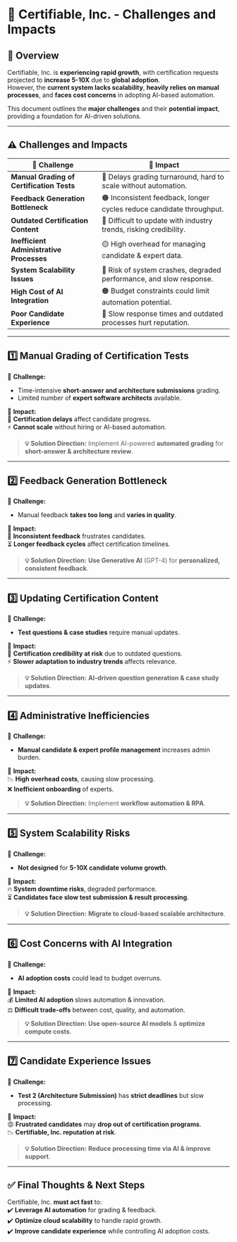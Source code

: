 # 🚀 Certifiable, Inc. - Challenges and Impacts

## 📌 **Overview**
Certifiable, Inc. is **experiencing rapid growth**, with certification requests projected to **increase 5-10X** due to **global adoption**.  
However, the **current system lacks scalability**, **heavily relies on manual processes**, and **faces cost concerns** in adopting AI-based automation.

This document outlines the **major challenges** and their **potential impact**, providing a foundation for AI-driven solutions.

---

## ⚠️ **Challenges and Impacts**

| 🚧 **Challenge**                          | 🎯 **Impact** |
|------------------------------------------|----------------------------------------------------------------|
| **Manual Grading of Certification Tests** | 🔴 Delays grading turnaround, hard to scale without automation. |
| **Feedback Generation Bottleneck**       | 🟠 Inconsistent feedback, longer cycles reduce candidate throughput. |
| **Outdated Certification Content**       | 🔴 Difficult to update with industry trends, risking credibility. |
| **Inefficient Administrative Processes** | 🟡 High overhead for managing candidate & expert data. |
| **System Scalability Issues**            | 🔴 Risk of system crashes, degraded performance, and slow response. |
| **High Cost of AI Integration**          | 🟠 Budget constraints could limit automation potential. |
| **Poor Candidate Experience**            | 🔴 Slow response times and outdated processes hurt reputation. |

---

## **1️⃣ Manual Grading of Certification Tests**
🔹 **Challenge:**
- Time-intensive **short-answer and architecture submissions** grading.
- Limited number of **expert software architects** available.

🔹 **Impact:**  
🚨 **Certification delays** affect candidate progress.  
⚡ **Cannot scale** without hiring or AI-based automation.

> **💡 Solution Direction:** Implement AI-powered **automated grading** for **short-answer & architecture review**.

---

## **2️⃣ Feedback Generation Bottleneck**
🔹 **Challenge:**
- Manual feedback **takes too long** and **varies in quality**.

🔹 **Impact:**  
🚨 **Inconsistent feedback** frustrates candidates.  
⏳ **Longer feedback cycles** affect certification timelines.

> **💡 Solution Direction:** **Use Generative AI** (GPT-4) for **personalized, consistent feedback**.

---

## **3️⃣ Updating Certification Content**
🔹 **Challenge:**
- **Test questions & case studies** require manual updates.

🔹 **Impact:**  
🚨 **Certification credibility at risk** due to outdated questions.  
⚡ **Slower adaptation to industry trends** affects relevance.

> **💡 Solution Direction:** **AI-driven question generation & case study updates**.

---

## **4️⃣ Administrative Inefficiencies**
🔹 **Challenge:**
- **Manual candidate & expert profile management** increases admin burden.

🔹 **Impact:**  
📉 **High overhead costs**, causing slow processing.  
❌ **Inefficient onboarding** of experts.

> **💡 Solution Direction:** Implement **workflow automation & RPA**.

---

## **5️⃣ System Scalability Risks**
🔹 **Challenge:**
- **Not designed** for **5-10X candidate volume growth**.

🔹 **Impact:**  
🔥 **System downtime risks**, degraded performance.  
⏳ **Candidates face slow test submission & result processing**.

> **💡 Solution Direction:** **Migrate to cloud-based scalable architecture**.

---

## **6️⃣ Cost Concerns with AI Integration**
🔹 **Challenge:**
- **AI adoption costs** could lead to budget overruns.

🔹 **Impact:**  
💰 **Limited AI adoption** slows automation & innovation.  
⚖️ **Difficult trade-offs** between cost, quality, and automation.

> **💡 Solution Direction:** **Use open-source AI models** & **optimize compute costs**.

---

## **7️⃣ Candidate Experience Issues**
🔹 **Challenge:**
- **Test 2 (Architecture Submission)** has **strict deadlines** but slow processing.

🔹 **Impact:**  
😡 **Frustrated candidates** may **drop out of certification programs**.  
📉 **Certifiable, Inc. reputation at risk**.

> **💡 Solution Direction:** **Reduce processing time via AI & improve support**.

---

## ✅ **Final Thoughts & Next Steps**
Certifiable, Inc. **must act fast** to:  
✔️ **Leverage AI automation** for grading & feedback.  
✔️ **Optimize cloud scalability** to handle rapid growth.  
✔️ **Improve candidate experience** while controlling AI adoption costs.

